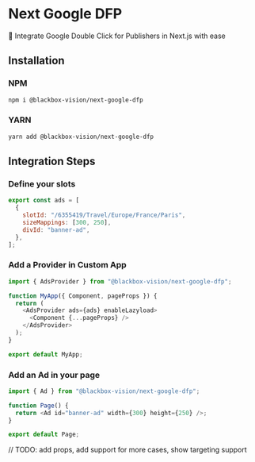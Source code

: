# Next Google DFP

🚀 Integrate Google Double Click for Publishers in Next.js with ease

## Installation

### NPM

```bash
npm i @blackbox-vision/next-google-dfp
```

### YARN

```bash
yarn add @blackbox-vision/next-google-dfp
```

## Integration Steps

### Define your slots

```js
export const ads = [
  {
    slotId: "/6355419/Travel/Europe/France/Paris",
    sizeMappings: [300, 250],
    divId: "banner-ad",
  },
];
```

### Add a Provider in Custom App

```ts
import { AdsProvider } from "@blackbox-vision/next-google-dfp";

function MyApp({ Component, pageProps }) {
  return (
    <AdsProvider ads={ads} enableLazyload>
      <Component {...pageProps} />
    </AdsProvider>
  );
}

export default MyApp;
```

### Add an Ad in your page

```js
import { Ad } from "@blackbox-vision/next-google-dfp";

function Page() {
  return <Ad id="banner-ad" width={300} height={250} />;
}

export default Page;
```

// TODO: add props, add support for more cases, show targeting support
